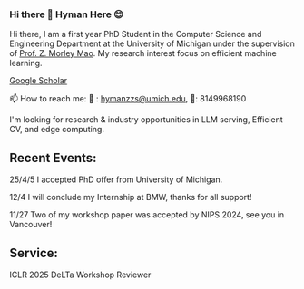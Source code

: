 ### Hi there 👋 Hyman Here 😊

Hi there, I am a first year PhD Student in the Computer Science and Engineering Department at the University of Michigan under the supervision of [Prof. Z. Morley Mao](https://web.eecs.umich.edu/~zmao/). My research interest focus on efficient machine learning.

[Google Scholar](https://scholar.google.com/citations?view_op=list_works&hl=zh-CN&hl=zh-CN&user=eDKnsl8AAAAJ)

📫 How to reach me:  📮 : hymanzzs@umich.edu, 📱: 8149968190

I'm looking for research & industry opportunities in LLM serving, Efficient CV, and edge computing.

## Recent Events:

25/4/5 I accepted PhD offer from University of Michigan.

12/4 I will conclude my Internship at BMW, thanks for all support!

11/27 Two of my workshop paper was accepted by NIPS 2024, see you in Vancouver!

## Service:

ICLR 2025 DeLTa Workshop Reviewer



